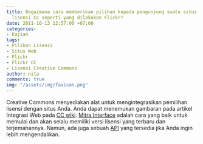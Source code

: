 ```yaml
---
title: Bagaimana cara memberikan pilihan kepada pengunjung suatu situs  untuk menggunakan
  lisensi CC seperti yang dilakukan Flickr?
date: 2011-10-13 12:57:00 +07:00
categories:
- Kajian
tags:
- Pilihan Lisensi
- Situs Web
- Flickr
- Flickr CC
- Lisensi Creative Commons
author: nita
comments: true
img: "/assets/img/favicon.png"
---
```


Creative Commons menyediakan alat untuk mengintegrasikan pemilihan lisensi dengan situs Anda. Anda dapat menemukan gambaran pada artikel Integrasi Web pada [CC wiki](http://wiki.creativecommons.org/Web_Integration). [Mitra Interface](http://wiki.creativecommons.org/Partner_Interface) adalah cara yang baik untuk memulai dan akan selalu memiliki versi lisensi yang terbaru dan terjemahannya. Namun, ada juga sebuah [API](http://api.creativecommons.org/docs/) yang tersedia jika Anda ingin lebih mengendalikan.
